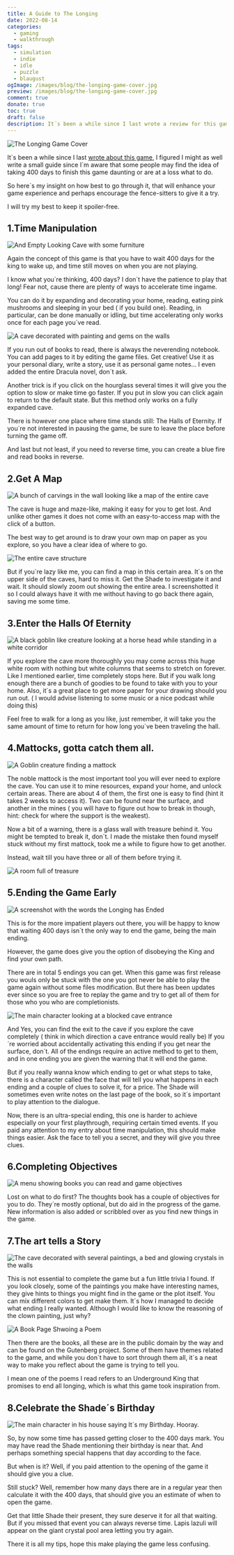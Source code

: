```yaml
---
title: A Guide to The Longing
date: 2022-08-14
categories:
  - gaming
  - walkthrough
tags:
  - simulation
  - indie
  - idle
  - puzzle
  - blaugust
ogImage: /images/blog/the-longing-game-cover.jpg
preview: /images/blog/the-longing-game-cover.jpg
comment: true
donate: true
toc: true
draft: false
description: It´s been a while since I last wrote a review for this game. Decided to write a small guide for it since some people find the idea of taking 400 days to finish
---
```

![The Longing Game Cover](/images/blog/the-longing-game-cover.jpg)

It´s been a while since I last [wrote about this game](/blog/longing-review), I figured I might as well write a small guide since I´m aware that some people may find the idea of taking 400 days to finish this game daunting or are at a loss what to do.

So here´s my insight on how best to go through it, that will enhance your game experience and perhaps encourage the fence-sitters to give it a try.

I will try my best to keep it spoiler-free.

## 1.Time Manipulation


![And Empty Looking Cave with some furniture](/images/2022/thelongingcavehome.jpg "Gonna Need To Spruce This Up a Bit")


Again the concept of this game is that you have to wait 400 days for the king to wake up, and time still moves on when you are not playing.

I know what you´re thinking, 400 days? I don´t have the patience to play that long! Fear not, cause there are plenty of ways to accelerate time ingame.

You can do it by expanding and decorating your home, reading, eating pink mushrooms and sleeping in your bed ( if you build one). Reading, in particular, can be done manually or idling, but time accelerating only works once for each page you´ve read.


![A cave decorated with painting and gems on the walls](/images/2022/longingfullcave.png "Much better")


If you run out of books to read, there is always the neverending notebook. You can add pages to it by editing the game files. Get creative! Use it as your personal diary, write a story, use it as personal game notes... I even added the entire Dracula novel, don´t ask.

Another trick is if you click on the hourglass several times it will give you the option to slow or make time go faster. If you put in slow you can click again to return to the default state. But this method only works on a fully expanded cave.

There is however one place where time stands still: The Halls of Eternity. If you´re not interested in pausing the game, be sure to leave the place before turning the game off.

And last but not least, if you need to reverse time, you can create a blue fire and read books in reverse.

## 2.Get A Map


![A bunch of carvings in the wall looking like a map of the entire cave](/images/2022/thelongingmapcarvings.jpg#center)


The cave is huge and maze-like, making it easy for you to get lost. And unlike other games it does not come with an easy-to-access map with the click of a button.

The best way to get around is to draw your own map on paper as you explore, so you have a clear idea of where to go.


![The entire cave structure](/images/2022/thecavemap.jpg#center)
  

But if you´re lazy like me, you can find a map in this certain area. It´s on the upper side of the caves, hard to miss it. Get the Shade to investigate it and wait. It should slowly zoom out showing the entire area. I screenshotted it so I could always have it with me without having to go back there again, saving me some time.

## 3.Enter the Halls Of Eternity


![A black goblin like creature looking at a horse head while standing in a white corridor](/images/2022/longingwhitehalls.jpg)


If you explore the cave more thoroughly you may come across this huge white room with nothing but white columns that seems to stretch on forever. Like I mentioned earlier, time completely stops here. But if you walk long enough there are a bunch of goodies to be found to take with you to your home. Also, it´s a great place to get more paper for your drawing should you run out. ( I would advise listening to some music or a nice podcast while doing this)

Feel free to walk for a long as you like, just remember, it will take you the same amount of time to return for how long you´ve been traveling the hall.

## 4.Mattocks, gotta catch them all.


![A Goblin creature finding a mattock](/images/2022/thelonggingfindmattoc.jpg#center "Hy-oh!")


The noble mattock is the most important tool you will ever need to explore the cave. You can use it to mine resources, expand your home, and unlock certain areas. There are about 4 of them, the first one is easy to find (hint it takes 2 weeks to access it). Two can be found near the surface, and another in the mines ( you will have to figure out how to break in though, hint: check for where the support is the weakest).

Now a bit of a warning, there is a glass wall with treasure behind it. You might be tempted to break it, don´t. I made the mistake then found myself stuck without my first mattock, took me a while to figure how to get another.

Instead, wait till you have three or all of them before trying it.


![A room full of treasure](/images/2022/thelongingtreasure.jpg)


## 5.Ending the Game Early


![A screenshot with the words the Longing has Ended](/images/2022/thelongingending.jpg#center "The End?")


This is for the more impatient players out there, you will be happy to know that waiting 400 days isn´t the only way to end the game, being the main ending.

However, the game does give you the option of disobeying the King and find your own path.

There are in total 5 endings you can get. When this game was first release you wouls only be stuck with the one you got never be able to play the game again without some files modification.
But there has been updates ever since so you are free to replay the game and try to get all of them for those who you who are  completionists.


![The main character looking at a blocked cave entrance](/images/2022/longingendofthecave.jpg#center "So, close, yet so far...")


And Yes, you can find the exit to the cave if you explore the cave completely ( think in which direction a cave entrance would really be) If you´re worried about accidentally activating this ending if you get near the surface, don´t. All of the endings require an active method to get to them, and in one ending you are given the warning that it will end the game.

But if you really wanna know which ending to get or what steps to take, there is a character called the face that will tell you what happens in each ending and a couple of clues to solve it, for a price. The Shade will sometimes even write notes on the last page of the book, so it´s important to play attention to the dialogue.

Now, there is an ultra-special ending, this one is harder to achieve especially on your first playthrough, requiring certain timed events. If you paid any attention to my entry about time manipulation, this should make things easier. Ask the face to tell you a secret, and they will give you three clues.

## 6.Completing Objectives


![A menu showing books you can read and game objectives](/images/2022/longingobjectives.jpg#center)


Lost on what to do first? The thoughts book has a couple of objectives for you to do. They´re mostly optional, but do aid in the progress of the game. New information is also added or scribbled over as you find new things in the game.

## 7.The art tells a Story


![The cave decorated with several paintings, a bed and glowing crystals in the walls](/images/2022/longingroomdecor.jpg#center "His House is a Museum
")


This is not essential to complete the game but a fun little trivia I found. If you look closely, some of the paintings you make have interesting names, they give hints to things you might find in the game or the plot itself. You can mix different colors to get make them. It´s how I managed to decide what ending I really wanted. Although I would like to know the reasoning of the clown painting, just why?



![A Book Page Shwoing a Poem](/images/2022/longingreading.jpg#center)



Then there are the books, all these are in the public domain by the way and can be found on the Gutenberg project. Some of them have themes related to the game, and while you don´t have to sort through them all, it´s a neat way to make you reflect about the game is trying to tell you.

I mean one of the poems I read refers to an Underground King that promises to end all longing, which is what this game took inspiration from.

## 8.Celebrate the Shade´s Birthday

![The main character in his house saying It´s my Birthday. Hooray.](/images/2022/longingbirthday.jpg#center)

So, by now some time has passed getting closer to the 400 days mark. You may have read the Shade mentioning their birthday is near that. And perhaps something special happens that day according to the face.

But when is it? Well, if you paid attention to the opening of the game it should give you a clue.

Still stuck? Well, remember how many days there are in a regular year then calculate it with the 400 days, that should give you an estimate of when to open the game.

Get that little Shade their present, they sure deserve it for all that waiting. But if you missed that event you can always reverse time. Lapis lazuli will appear on the giant crystal pool area letting you try again.

There it is all my tips, hope this make playing the game less confusing.


